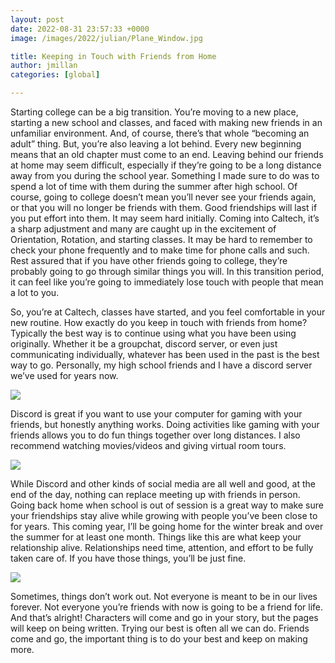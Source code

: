 ```yaml
---
layout: post
date: 2022-08-31 23:57:33 +0000
image: /images/2022/julian/Plane_Window.jpg

title: Keeping in Touch with Friends from Home
author: jmillan
categories: [global]

---
```

Starting college can be a big transition. You’re moving to a new place, starting a new school and classes, and faced with making new friends in an unfamiliar environment. And, of course, there’s that whole “becoming an adult” thing. But, you’re also leaving a lot behind. Every new beginning means that an old chapter must come to an end. Leaving behind our friends at home may seem difficult, especially if they’re going to be a long distance away from you during the school year. Something I made sure to do was to spend a lot of time with them during the summer after high school. Of course, going to college doesn’t mean you’ll never see your friends again, or that you will no longer be friends with them. Good friendships will last if you put effort into them. It may seem hard initially. Coming into Caltech, it’s a sharp adjustment and many are caught up in the excitement of Orientation, Rotation, and starting classes. It may be hard to remember to check your phone frequently and to make time for phone calls and such. Rest assured that if you have other friends going to college, they’re probably going to go through similar things you will. In this transition period, it can feel like you’re going to immediately lose touch with people that mean a lot to you.

So, you’re at Caltech, classes have started, and you feel comfortable in your new routine. How exactly do you keep in touch with friends from home? Typically the best way is to continue using what you have been using originally. Whether it be a groupchat, discord server, or even just communicating individually, whatever has been used in the past is the best way to go. Personally, my high school friends and I have a discord server we’ve used for years now.

![](/images/2022/julian/Discord_Logo.jpg)

Discord is great if you want to use your computer for gaming with your friends, but honestly anything works. Doing activities like gaming with your friends allows you to do fun things together over long distances. I also recommend watching movies/videos and giving virtual room tours.

  
  
  
![](/images/2022/julian/Xbox_Controller.jpg)

While Discord and other kinds of social media are all well and good, at the end of the day, nothing can replace meeting up with friends in person. Going back home when school is out of session is a great way to make sure your friendships stay alive while growing with people you’ve been close to for years. This coming year, I’ll be going home for the winter break and over the summer for at least one month. Things like this are what keep your relationship alive. Relationships need time, attention, and effort to be fully taken care of. If you have those things, you’ll be just fine.

![](/images/2022/julian/Plane_Window.jpg)

Sometimes, things don’t work out. Not everyone is meant to be in our lives forever. Not everyone you’re friends with now is going to be a friend for life. And that’s alright! Characters will come and go in your story, but the pages will keep on being written. Trying our best is often all we can do. Friends come and go, the important thing is to do your best and keep on making more.